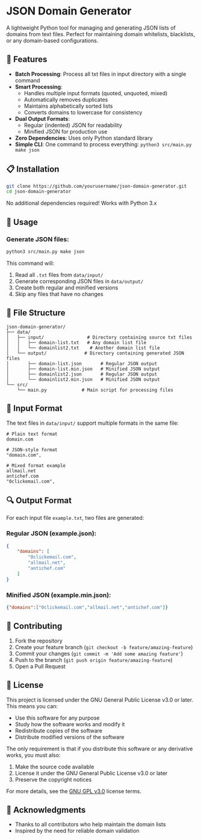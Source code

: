 # JSON Domain Generator

A lightweight Python tool for managing and generating JSON lists of domains from text files. Perfect for maintaining domain whitelists, blacklists, or any domain-based configurations.

## 🌟 Features

- **Batch Processing**: Process all txt files in input directory with a single command
- **Smart Processing**: 
  - Handles multiple input formats (quoted, unquoted, mixed)
  - Automatically removes duplicates
  - Maintains alphabetically sorted lists
  - Converts domains to lowercase for consistency
- **Dual Output Formats**:
  - Regular (indented) JSON for readability
  - Minified JSON for production use
- **Zero Dependencies**: Uses only Python standard library
- **Simple CLI**: One command to process everything: `python3 src/main.py make json`

## 📋 Installation

```bash
git clone https://github.com/yourusername/json-domain-generator.git
cd json-domain-generator
```

No additional dependencies required! Works with Python 3.x

## 🚀 Usage

### Generate JSON files:
```bash
python3 src/main.py make json
```

This command will:
1. Read all `.txt` files from `data/input/`
2. Generate corresponding JSON files in `data/output/`
3. Create both regular and minified versions
4. Skip any files that have no changes

## 📁 File Structure

```
json-domain-generator/
├── data/
│   ├── input/                # Directory containing source txt files
│   │   ├── domain-list.txt   # Any domain list file
│   │   └── domainlist2.txt    # Another domain list file
│   └── output/              # Directory containing generated JSON files
│       ├── domain-list.json       # Regular JSON output
│       ├── domain-list.min.json   # Minified JSON output
│       ├── domainlist2.json       # Regular JSON output
│       └── domainlist2.min.json   # Minified JSON output
└── src/
    └── main.py             # Main script for processing files
```

## 📝 Input Format

The text files in `data/input/` support multiple formats in the same file:
```
# Plain text format
domain.com

# JSON-style format
"domain.com",

# Mixed format example
allmail.net
antichef.com
"0clickemail.com",
```

## 🔍 Output Format

For each input file `example.txt`, two files are generated:

### Regular JSON (example.json):
```json
{
    "domains": [
        "0clickemail.com",
        "allmail.net",
        "antichef.com"
    ]
}
```

### Minified JSON (example.min.json):
```json
{"domains":["0clickemail.com","allmail.net","antichef.com"]}
```

## 🤝 Contributing

1. Fork the repository
2. Create your feature branch (`git checkout -b feature/amazing-feature`)
3. Commit your changes (`git commit -m 'Add some amazing feature'`)
4. Push to the branch (`git push origin feature/amazing-feature`)
5. Open a Pull Request

## 📄 License

This project is licensed under the GNU General Public License v3.0 or later. This means you can:

- Use this software for any purpose
- Study how the software works and modify it
- Redistribute copies of the software
- Distribute modified versions of the software

The only requirement is that if you distribute this software or any derivative works, you must also:
1. Make the source code available
2. License it under the GNU General Public License v3.0 or later
3. Preserve the copyright notices

For more details, see the [GNU GPL v3.0](https://www.gnu.org/licenses/gpl-3.0.en.html) license terms.

## 🙏 Acknowledgments

- Thanks to all contributors who help maintain the domain lists
- Inspired by the need for reliable domain validation
